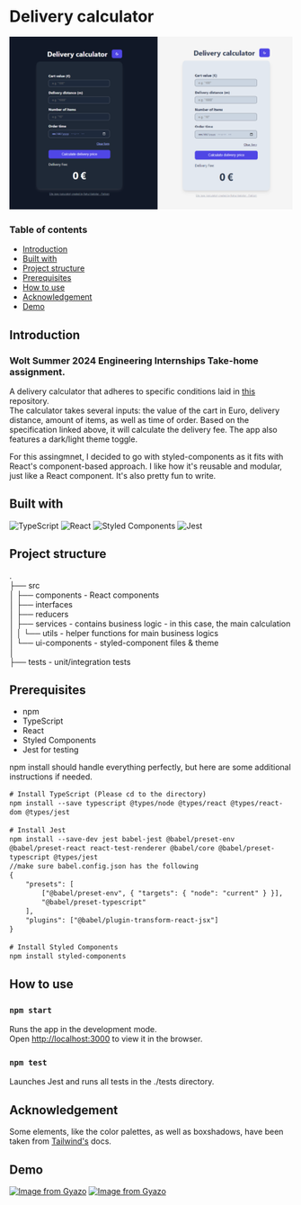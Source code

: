 # Delivery calculator

![image](./assets/calculator.png)

### Table of contents

- [Introduction](#introduction)
- [Built with](#built-with)
- [Project structure](#project-structure)
- [Prerequisites](#prerequisites)
- [How to use](#how-to-use)
- [Acknowledgement](#acknowledgement)
- [Demo](#demo)

## Introduction

### Wolt Summer 2024 Engineering Internships Take-home assignment.

A delivery calculator that adheres to specific conditions laid in [this](https://github.com/woltapp/engineering-internship-2024?tab=readme-ov-file#specification) repository. </br>
The calculator takes several inputs: the value of the cart in Euro, delivery distance, amount of items, as well as time of order. Based on the specification linked above, it will calculate the delivery fee. The app also features a dark/light theme toggle.

For this assingmnet, I decided to go with styled-components as it fits with React's component-based approach. I like how it's reusable and modular, just like a React component. It's also pretty fun to write.

## Built with

![TypeScript](https://img.shields.io/badge/typescript-%23007ACC.svg?style=for-the-badge&logo=typescript&logoColor=white)
![React](https://img.shields.io/badge/react-%2320232a.svg?style=for-the-badge&logo=react&logoColor=%2361DAFB)
![Styled Components](https://img.shields.io/badge/styled--components-DB7093?style=for-the-badge&logo=styled-components&logoColor=white)
![Jest](https://img.shields.io/badge/-jest-%23C21325?style=for-the-badge&logo=jest&logoColor=white)

## Project structure

. </br>
├── src </br>
│ ├── components - React components </br>
│ ├── interfaces </br>
│ ├── reducers </br>
│ ├── services - contains business logic - in this case, the main calculation </br>
│ │ └── utils - helper functions for main business logics </br>
│ └── ui-components - styled-component files & theme </br>
│ </br>
├── tests - unit/integration tests</br>

## Prerequisites

- npm
- TypeScript
- React
- Styled Components
- Jest for testing

npm install should handle everything perfectly, but here are some additional instructions if needed.

```
# Install TypeScript (Please cd to the directory)
npm install --save typescript @types/node @types/react @types/react-dom @types/jest

# Install Jest
npm install --save-dev jest babel-jest @babel/preset-env @babel/preset-react react-test-renderer @babel/core @babel/preset-typescript @types/jest
//make sure babel.config.json has the following
{
	"presets": [
		["@babel/preset-env", { "targets": { "node": "current" } }],
		"@babel/preset-typescript"
	],
	"plugins": ["@babel/plugin-transform-react-jsx"]
}

# Install Styled Components
npm install styled-components
```

## How to use

### `npm start`

Runs the app in the development mode.\
Open [http://localhost:3000](http://localhost:3000) to view it in the browser.

### `npm test`

Launches Jest and runs all tests in the ./tests directory.

## Acknowledgement

Some elements, like the color palettes, as well as boxshadows, have been taken from [Tailwind's](https://tailwindcss.com/docs/customizing-colors) docs.

## Demo

<a href="https://gyazo.com/f4b1d622407ebbe3846df40e8dc914c7"><img src="https://i.gyazo.com/f4b1d622407ebbe3846df40e8dc914c7.gif" alt="Image from Gyazo" width="420"/></a>
<a href="https://gyazo.com/c7a353811247f23585c02bdea5bf389e"><img src="https://i.gyazo.com/c7a353811247f23585c02bdea5bf389e.gif" alt="Image from Gyazo" width="632"/></a>
